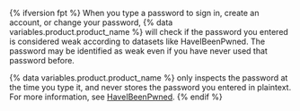 {% ifversion fpt %}
When you type a password to sign in, create an account, or change your password, {% data variables.product.product_name %} will check if the password you entered is considered weak according to datasets like HaveIBeenPwned. The password may be identified as weak even if you have never used that password before.

{% data variables.product.product_name %} only inspects the password at the time you type it, and never stores the password you entered in plaintext. For more information, see [HaveIBeenPwned](https://haveibeenpwned.com/).
{% endif %}
